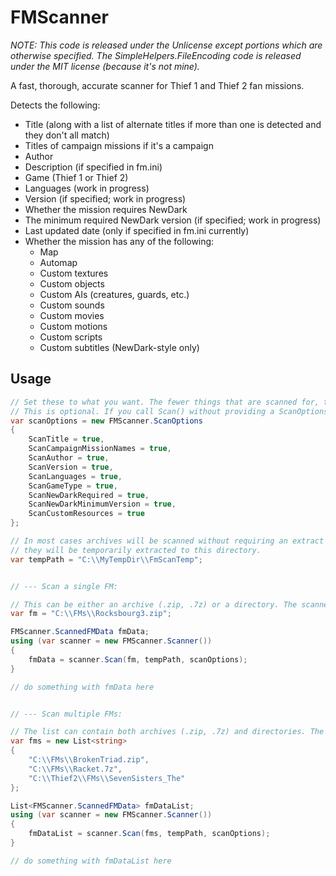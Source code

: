 # FMScanner

_NOTE: This code is released under the Unlicense except portions which are otherwise specified. The SimpleHelpers.FileEncoding code is released under the MIT license (because it's not mine)._

A fast, thorough, accurate scanner for Thief 1 and Thief 2 fan missions.

Detects the following:
- Title (along with a list of alternate titles if more than one is detected and they don't all match)
- Titles of campaign missions if it's a campaign
- Author
- Description (if specified in fm.ini)
- Game (Thief 1 or Thief 2)
- Languages (work in progress)
- Version (if specified; work in progress)
- Whether the mission requires NewDark
- The minimum required NewDark version (if specified; work in progress)
- Last updated date (only if specified in fm.ini currently)
- Whether the mission has any of the following:
  - Map
  - Automap
  - Custom textures
  - Custom objects
  - Custom AIs (creatures, guards, etc.)
  - Custom sounds
  - Custom movies
  - Custom motions
  - Custom scripts
  - Custom subtitles (NewDark-style only)

## Usage

```csharp
// Set these to what you want. The fewer things that are scanned for, the faster the scan will be.
// This is optional. If you call Scan() without providing a ScanOptions object, all options will default to true.
var scanOptions = new FMScanner.ScanOptions
{
    ScanTitle = true,
    ScanCampaignMissionNames = true,
    ScanAuthor = true,
    ScanVersion = true,
    ScanLanguages = true,
    ScanGameType = true,
    ScanNewDarkRequired = true,
    ScanNewDarkMinimumVersion = true,
    ScanCustomResources = true
};

// In most cases archives will be scanned without requiring an extract to disk, but when that's not the case,
// they will be temporarily extracted to this directory.
var tempPath = "C:\\MyTempDir\\FmScanTemp";


// --- Scan a single FM:

// This can be either an archive (.zip, .7z) or a directory. The scanner detects based on extension.
var fm = "C:\\FMs\\Rocksbourg3.zip";

FMScanner.ScannedFMData fmData;
using (var scanner = new FMScanner.Scanner())
{
    fmData = scanner.Scan(fm, tempPath, scanOptions);
}

// do something with fmData here


// --- Scan multiple FMs:

// The list can contain both archives (.zip, .7z) and directories. The scanner detects based on extension.
var fms = new List<string>
{
    "C:\\FMs\\BrokenTriad.zip",
    "C:\\FMs\\Racket.7z",
    "C:\\Thief2\\FMs\\SevenSisters_The"
};

List<FMScanner.ScannedFMData> fmDataList;
using (var scanner = new FMScanner.Scanner())
{
    fmDataList = scanner.Scan(fms, tempPath, scanOptions);
}

// do something with fmDataList here
```
